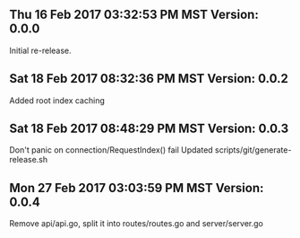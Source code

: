 ## Thu 16 Feb 2017 03:32:53 PM MST Version: 0.0.0
Initial re-release.

## Sat 18 Feb 2017 08:32:36 PM MST Version: 0.0.2
Added root index caching

## Sat 18 Feb 2017 08:48:29 PM MST Version: 0.0.3
Don't panic on connection/RequestIndex() fail
Updated scripts/git/generate-release.sh

## Mon 27 Feb 2017 03:03:59 PM MST Version: 0.0.4
Remove api/api.go, split it into routes/routes.go and server/server.go
